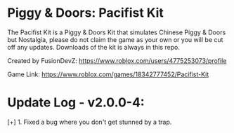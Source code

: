 # Piggy & Doors: Pacifist Kit
The Pacifist Kit is a Piggy & Doors Kit that simulates Chinese Piggy & Doors but Nostalgia, please do not claim the game as your own or you will be cut off any updates.
Downloads of the kit is always in this repo.

Created by FusionDevZ: https://www.roblox.com/users/4775253073/profile

Game Link: https://www.roblox.com/games/18342777452/Pacifist-Kit

# Update Log - v2.0.0-4:
[+] 1. Fixed a bug where you don't get stunned by a trap.
